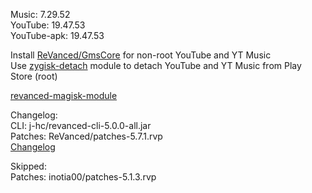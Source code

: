 Music: 7.29.52  
YouTube: 19.47.53  
YouTube-apk: 19.47.53  

Install [ReVanced/GmsCore](https://github.com/ReVanced/GmsCore/releases) for non-root YouTube and YT Music  
Use [zygisk-detach](https://github.com/j-hc/zygisk-detach) module to detach YouTube and YT Music from Play Store (root)  

[revanced-magisk-module](https://github.com/Lassie111/revanced-magisk-module)  

Changelog:  
CLI: j-hc/revanced-cli-5.0.0-all.jar  
Patches: ReVanced/patches-5.7.1.rvp  
[Changelog](https://github.com/ReVanced/revanced-patches/releases/tag/v5.7.1)  

Skipped:  
Patches: inotia00/patches-5.1.3.rvp    
